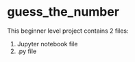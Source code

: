 # guess_the_number
This beginner level project contains 2 files:<br>
1. Jupyter notebook file<br>
2. .py file

